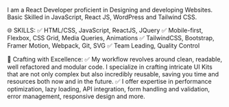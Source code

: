 I am a React Developer proficient in Designing and developing Websites. 
Basic Skilled in JavaScript, React JS, WordPress and Tailwind CSS.

🌐 SKILLS:
✅ HTML/CSS, JavaScript, ReactJS, JQuery
✅ Mobile-first, Flexbox, CSS Grid, Media Queries, Animations
✅ TailwindCSS, Bootstrap, Framer Motion, Webpack, Git, SVG
✅ Team Leading, Quality Control

🔧 Crafting with Excellence:
✅ My workflow revolves around clean, readable, well refactored and modular code. I specialize in crafting intricate UI Kits that are not only complex but also incredibly reusable, saving you time and resources both now and in the future.
✅ I offer expertise in performance optimization, lazy loading, API integration, form handling and validation, error management, responsive design and more.

<!---
developer-yasir/developer-yasir is a ✨ special ✨ repository because its `README.md` (this file) appears on your GitHub profile.
You can click the Preview link to take a look at your changes.
--->
